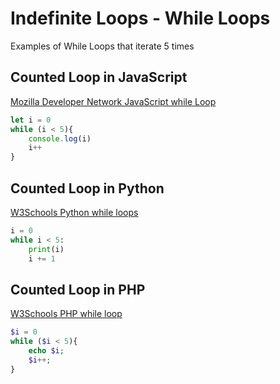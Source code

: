 # Indefinite Loops - While Loops

Examples of While Loops that iterate 5 times

## Counted Loop in JavaScript

[Mozilla Developer Network JavaScript while Loop](https://developer.mozilla.org/en-US/docs/Web/JavaScript/Reference/Statements/while)


```javascript
let i = 0
while (i < 5){
    console.log(i)
    i++
}
```

## Counted Loop in Python

[W3Schools Python while loops](https://www.w3schools.com/python/python_while_loops.asp)

```python
i = 0
while i < 5:
    print(i)
    i += 1
```

## Counted Loop in PHP

[W3Schools PHP while loop](https://www.w3schools.com/php/php_looping_while.asp)

```php
$i = 0
while ($i < 5){
    echo $i;
    $i++;
}
```
